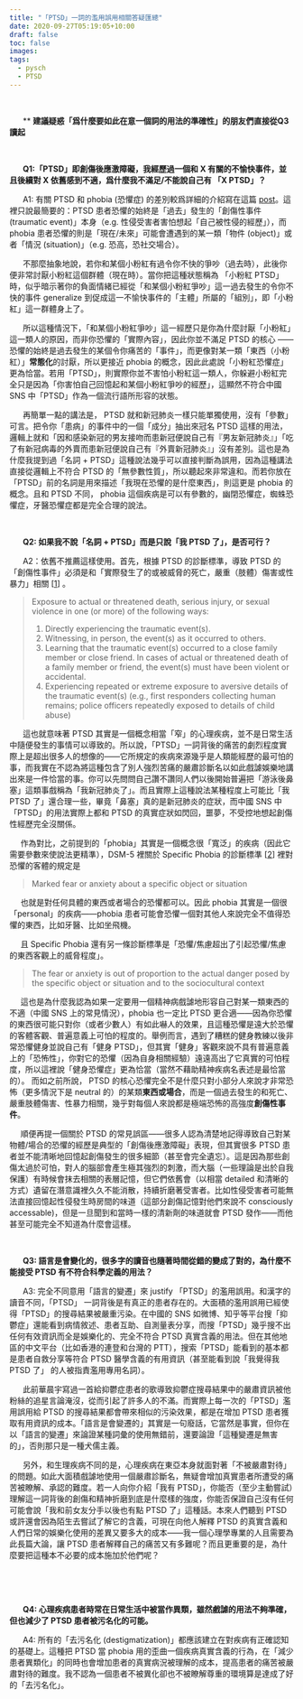 ```yaml
---
title: "「PTSD」一詞的濫用誤用相關答疑匯總"
date: 2020-09-27T05:19:05+10:00
draft: false
toc: false
images:
tags:
  - pysch
  - PTSD
---
```


  

&nbsp; &nbsp;  <br>

&nbsp; &nbsp; &nbsp; ** **建議疑惑「爲什麼要如此在意一個詞的用法的準確性」的朋友們直接從Q3讀起**

  

&nbsp; &nbsp;  <br>

&nbsp; &nbsp; &nbsp; **Q1:「PTSD」即創傷後應激障礙，我經歷過一個和 X 有關的不愉快事件，並且後續對 X 依舊感到不適，爲什麼我不滿足/不能說自己有 「X PTSD」？**

&nbsp; &nbsp; &nbsp; A1: 有關 PTSD 和 phobia (恐懼症) 的差別較爲詳細的介紹寫在這篇 [post]( https://unlicensed.astro.clinic/posts/ptsd1.0/)。這裡只說最簡要的：PTSD 患者恐懼的始終是「過去」發生的「創傷性事件 (traumatic event)」本身（e.g. 性侵受害者害怕想起「自己被性侵的經歷」），而 phobia 患者恐懼的則是「現在/未來」可能會遭遇到的某一類「物件 (object)」或者「情況 (situation)」（e.g. 恐高，恐社交場合）。

&nbsp; &nbsp; &nbsp; 不那麼抽象地說，若你和某個小粉紅有過令你不快的爭吵（過去時），此後你便非常討厭小粉紅這個群體（現在時）。當你把這種狀態稱為 「小粉紅 PTSD」時，似乎暗示著你的負面情緒已經從「和某個小粉紅爭吵」這一過去發生的令你不快的事件 generalize 到促成這一不愉快事件的「主體」所屬的「組別」，即「小粉紅」這一群體身上了。

&nbsp; &nbsp; &nbsp; 所以這種情況下，「和某個小粉紅爭吵」這一經歷只是你為什麼討厭「小粉紅」這一類人的原因，而非你恐懼的「實際內容」，因此你並不滿足 PTSD 的核心 —— 恐懼的始終是過去發生的某個令你痛苦的「事件」，而更像對某一類「東西（小粉紅）」**常態化**的討厭，所以更接近 phobia 的概念，因此此處說「小粉紅恐懼症」更為恰當。若用「PTSD」，則實際你並不害怕小粉紅這一類人，你躲避小粉紅完全只是因為「你害怕自己回憶起和某個小粉紅爭吵的經歷」，這顯然不符合中國 SNS 中「PTSD」作為一個流行語所形容的狀態。

&nbsp; &nbsp; &nbsp; 再簡單一點的講法是， PTSD 就和新冠肺炎一樣只能單獨使用，沒有「參數」可言。把令你「患病」的事件中的一個「成分」抽出來冠名 PTSD 這樣的用法，邏輯上就和「因和感染新冠的男友接吻而患新冠便說自己有『男友新冠肺炎』」「吃了有新冠病毒的外賣而患新冠便說自己有『外賣新冠肺炎』」沒有差別。這也是為什麼我提到過「名詞 + PTSD」這種說法幾乎可以直接判斷為誤用，因為這種講法直接從邏輯上不符合 PTSD 的「無參數性質」，所以聽起來非常違和。而若你放在「PTSD」前的名詞是用來描述「我現在恐懼的是什麼東西」，則這更是 phobia 的概念。且和 PTSD 不同， phobia 這個疾病是可以有參數的，幽閉恐懼症，蜘蛛恐懼症，牙醫恐懼症都是完全合理的說法。

  

&nbsp; &nbsp;  <br>

&nbsp; &nbsp; &nbsp; **Q2: 如果我不說「名詞 + PTSD」而是只說「我 PTSD 了」，是否可行？**

&nbsp; &nbsp; &nbsp; A2：依舊不推薦這樣使用。首先，根據 PTSD 的診斷標準，導致 PTSD 的「創傷性事件」必須是和「實際發生了的或被威脅的死亡，嚴重（肢體）傷害或性暴力」相關 [[1](https://www.ncbi.nlm.nih.gov/books/NBK207191/box/part1_ch3.box16/)] 。

> Exposure to actual or threatened death, serious injury, or sexual violence in one (or more) of the following ways:
>
> 1. Directly experiencing the traumatic event(s).
> 2. Witnessing, in person, the event(s) as it occurred to others.
> 3. Learning that the traumatic event(s) occurred to a close family member or close friend. In cases of actual or threatened death of a family member or friend, the event(s) must have been violent or accidental.
> 4. Experiencing repeated or extreme exposure to aversive details of the traumatic event(s) (e.g., first responders collecting human remains; police officers repeatedly exposed to details of child abuse)

&nbsp; &nbsp; &nbsp; 這也就意味著 PTSD 其實是一個概念相當「窄」的心理疾病，並不是日常生活中隨便發生的事情可以導致的。所以說，「PTSD」一詞背後的痛苦的劇烈程度實際上是超出很多人的想像的——它所規定的疾病來源幾乎是人類能經歷的最可怕的事，而我實在不認為將這種包含了別人強烈苦痛的嚴肅診斷名以如此戲謔娛樂地講出來是一件恰當的事。你可以先問問自己讚不讚同人們以後開始普遍把「游泳後鼻塞」這類事戲稱為「我新冠肺炎了」。而且實際上這種說法某種程度上可能比「我 PTSD 了」還合理一些，畢竟「鼻塞」真的是新冠肺炎的症狀，而中國 SNS 中「PTSD」的用法實際上都和 PTSD 的真實症狀如閃回，噩夢，不受控地想起創傷性經歷完全沒關係。

&nbsp; &nbsp; &nbsp;作為對比，之前提到的「phobia」其實是一個概念很「寬泛」的疾病（因此它需要參數來使說法更精準），DSM-5 裡關於 Specific Phobia 的診斷標準 [[2](https://www.ncbi.nlm.nih.gov/books/NBK519704/table/ch3.t11/)] 裡對恐懼的客體的規定是

>  Marked fear or anxiety about a specific object or situation 

&nbsp; &nbsp; &nbsp;也就是對任何具體的東西或者場合的恐懼都可以。因此 phobia 其實是一個很「personal」的疾病——phobia 患者可能會恐懼一個對其他人來說完全不值得恐懼的東西，比如牙醫、比如坐飛機。

&nbsp; &nbsp; &nbsp;且 Specific Phobia 還有另一條診斷標準是「恐懼/焦慮超出了引起恐懼/焦慮的東西客觀上的威脅程度」。

> The fear or anxiety is out of proportion to the actual danger posed by the specific object or situation and to the sociocultural context

&nbsp; &nbsp; &nbsp;這也是為什麼我認為如果一定要用一個精神病戲謔地形容自己對某一類東西的不適（中國 SNS 上的常見情況），phobia 也一定比 PTSD 更合適——因為你恐懼的東西很可能只對你（或者少數人）有如此嚇人的效果，且這種恐懼是遠大於恐懼的客體客觀、普遍意義上可怕的程度的。舉例而言，遇到了糟糕的健身教練以後非常恐懼健身並說自己有「健身 PTSD」，但其實「健身」客觀來說不具有普遍意義上的「恐怖性」，你對它的恐懼（因為自身相關經驗）遠遠高出了它真實的可怕程度，所以這裡說「健身恐懼症」更為恰當（當然不藉助精神疾病名表述是最恰當的）。 而如之前所說， PTSD 的核心恐懼完全不是什麼只對小部分人來說才非常恐怖（更多情況下是 neutral 的）的某類**東西或場合**，而是一個過去發生的和死亡、嚴重肢體傷害、性暴力相關，幾乎對每個人來說都是極端恐怖的高強度**創傷性事件**。

&nbsp; &nbsp; &nbsp;順便再提一個關於 PTSD 的常見誤區——很多人認為清楚地記得導致自己對某物體/場合的恐懼的經歷是典型的「創傷後應激障礙」表現，但其實很多 PTSD 患者並不能清晰地回憶起創傷發生的很多細節（甚至會完全遺忘）。這是因為那些創傷太過於可怕，對人的腦部會產生極其強烈的刺激，而大腦（一些理論是出於自我保護）有時候會抹去相關的表層記憶，但它們依舊會（以相當 detailed 和清晰的方式）遺留在潛意識裡久久不能消散，持續折磨著受害者。比如性侵受害者可能無法直接回憶起性侵發生時房間的味道（這部分創傷記憶對他們來說不 consciously accessable)，但是一旦聞到和當時一樣的清新劑的味道就會 PTSD 發作——而他甚至可能完全不知道為什麼會這樣。

&nbsp;  <br>

&nbsp; &nbsp; &nbsp; **Q3: 語言是會變化的，很多字的讀音也隨著時間從錯的變成了對的，為什麼不能接受 PTSD 有不符合科學定義的用法？**

&nbsp; &nbsp; &nbsp; A3: 完全不同意用「語言的變遷」來 justify 「PTSD」的濫用誤用。和漢字的讀音不同，「PTSD」 一詞背後是有真正的患者存在的。大面積的濫用誤用已經使得「PTSD」的搜尋結果被嚴重污染。在中國的 SNS 如微博、知乎等平台搜「抑鬱症」還能看到病情敘述、患者互助、自測量表分享，而搜「PTSD」幾乎搜不出任何有效資訊而全是娛樂化的、完全不符合 PTSD 真實含義的用法。但在其他地區的中文平台（比如香港的連登和台灣的 PTT），搜索「PTSD」能看到的基本都是患者自救分享等符合 PTSD 醫學含義的有用資訊（甚至能看到說「我覺得我 PTSD 了」 的人被指責濫用專用名詞）。

&nbsp; &nbsp; &nbsp; 此前華晨宇寫過一首給抑鬱症患者的歌導致抑鬱症搜尋結果中的嚴肅資訊被他粉絲的追星言論淹沒，從而引起了許多人的不滿。而實際上每一次的「PTSD」濫用誤用給 PTSD 的搜尋結果都會帶來相似的污染效果，都是在增加 PTSD 患者獲取有用資訊的成本。「語言是會變遷的」其實是一句廢話，它當然是事實，但你在以「語言的變遷」來論證某種詞彙的使用無錯前，還要論證「這種變遷是無害的」，否則那只是一種犬儒主義。

&nbsp; &nbsp; &nbsp; 另外，和生理疾病不同的是，心理疾病在東亞本身就面對著「不被嚴肅對待」的問題。如此大面積戲謔地使用一個嚴肅診斷名，無疑會增加真實患者所遭受的痛苦被瞭解、承認的難度。若一人向你介紹「我有 PTSD」，你能否（至少主動嘗試）理解這一詞背後的創傷和精神折磨到底是什麼樣的強度，你能否保證自己沒有任何可能會說「我和前女友分手以後也有點 PTSD 了」這種話。本來人們聽到 PTSD 或許還會因為陌生去嘗試了解它的含義，可現在向他人解釋 PTSD 的真實含義和人們日常的娛樂化使用的差異又要多大的成本——我一個心理學專業的人且需要為此長篇大論，讓 PTSD 患者解釋自己的痛苦又有多難呢？而且更重要的是，為什麼要把這種本不必要的成本施加於他們呢？

&nbsp;  <br>

&nbsp; &nbsp; 

&nbsp; &nbsp; &nbsp; **Q4: 心理疾病患者時常在日常生活中被當作異類，雖然戲謔的用法不夠準確，但也減少了 PTSD 患者被污名化的可能。**

&nbsp; &nbsp; &nbsp; A4: 所有的「去污名化 (destigmatization)」都應該建立在對疾病有正確認知的基礎上。這種把 PTSD 當 phobia 用的歪曲一個疾病真實含義的行為，在「減少患者異類化」的同時也會增加患者的真實病況被理解的成本，提高患者的痛苦被嚴肅對待的難度。我不認為一個患者不被異化卻也不被瞭解尊重的環境算是達成了好的「去污名化」。
